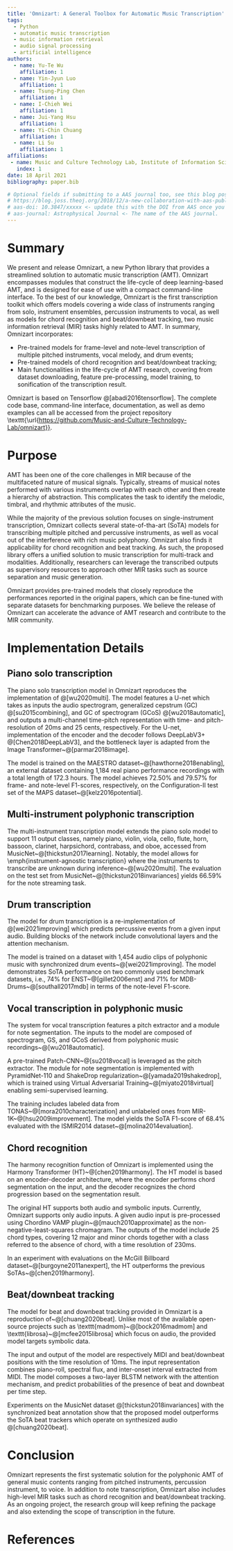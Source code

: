 ```yaml
---
title: 'Omnizart: A General Toolbox for Automatic Music Transcription'
tags:
  - Python 
  - automatic music transcription
  - music information retrieval
  - audio signal processing
  - artificial intelligence
authors:
  - name: Yu-Te Wu 
    affiliation: 1
  - name: Yin-Jyun Luo
    affiliation: 1
  - name: Tsung-Ping Chen
    affiliation: 1
  - name: I-Chieh Wei
    affiliation: 1
  - name: Jui-Yang Hsu
    affiliation: 1
  - name: Yi-Chin Chuang
    affiliation: 1
  - name: Li Su
    affiliation: 1
affiliations:
 - name: Music and Culture Technology Lab, Institute of Information Science, Academia Sinica, Taipei, Taiwan
   index: 1
date: 18 April 2021
bibliography: paper.bib

# Optional fields if submitting to a AAS journal too, see this blog post:
# https://blog.joss.theoj.org/2018/12/a-new-collaboration-with-aas-publishing
# aas-doi: 10.3847/xxxxx <- update this with the DOI from AAS once you know it.
# aas-journal: Astrophysical Journal <- The name of the AAS journal.
---
```



# Summary

We present and release Omnizart, a new Python library that provides a streamlined solution to automatic music transcription (AMT).
Omnizart encompasses modules that construct the life-cycle of deep learning-based AMT, and is designed for ease of use with a compact command-line interface.
To the best of our knowledge, Omnizart is the first transcription toolkit which offers models covering a wide class of instruments ranging from solo, instrument ensembles, percussion instruments to vocal, as well as models for chord recognition and beat/downbeat tracking, two music information retrieval (MIR) tasks highly related to AMT. 
In summary, Omnizart incorporates:

- Pre-trained models for frame-level and note-level transcription of multiple pitched instruments, vocal melody, and drum events;
- Pre-trained models of chord recognition and beat/downbeat tracking;
- Main functionalities in the life-cycle of AMT research, covering from dataset downloading, feature pre-processing, model training, to sonification of the transcription result.

Omnizart is based on Tensorflow @[abadi2016tensorflow]. 
The complete code base, command-line interface, documentation, as well as demo examples can all be accessed from the project repository \texttt{\url{https://github.com/Music-and-Culture-Technology-Lab/omnizart}}.


# Purpose

AMT has been one of the core challenges in MIR because of the multifaceted nature of musical signals. 
Typically, streams of musical notes performed with various instruments overlap with each other and then create a hierarchy of abstraction. This complicates the task to identify the melodic, timbral, and rhythmic attributes of the music. 

While the majority of the previous solution focuses on single-instrument transcription, Omnizart collects several state-of-tha-art (SoTA) models for transcribing multiple pitched and percussive instruments, as well as vocal out of the interference with rich music polyphony.
Omnizart also finds it applicability for chord recognition and beat tracking.
As such, the proposed library offers a unified solution to music transcription for multi-track and modalities.
Additionally, researchers can leverage the transcribed outputs as supervisory resources to approach other MIR tasks such as source separation and music generation.

Omnizart provides pre-trained models that closely reproduce the performances reported in the original papers, which can be fine-tuned with separate datasets for benchmarking purposes.
We believe the release of Omnizart can accelerate the advance of AMT research and contribute to the MIR community.


# Implementation Details

## Piano solo transcription

The piano solo transcription model in Omnizart reproduces the implementation of @[wu2020multi].
The model features a U-net which takes as inputs the audio spectrogram, generalized cepstrum (GC) @[su2015combining], and GC of spectrogram (GCoS) @[wu2018automatic], and outputs a multi-channel time-pitch representation with time- and pitch-resolution of 20ms and 25 cents, respectively.
For the U-net, implementation of the encoder and the decoder follows DeepLabV3+ @[Chen2018DeepLabV3], and the bottleneck layer is adapted from the Image Transformer~@[parmar2018image].

The model is trained on the MAESTRO dataset~@[hawthorne2018enabling], an external dataset containing 1,184 real piano performance recordings with a total length of 172.3 hours.
The model achieves 72.50\% and 79.57\% for frame- and note-level F1-scores, respectively, on the Configuration-II test set of the MAPS dataset~@[kelz2016potential].

## Multi-instrument polyphonic transcription

The multi-instrument transcription model extends the piano solo model to support 11 output classes, namely piano, violin, viola, cello, flute, horn, bassoon, clarinet, harpsichord, contrabass, and oboe, accessed from MusicNet~@[thickstun2017learning].
Notably, the model allows for \emph{instrument-agnostic transcription} where the instruments to transcribe are unknown during inference~@[wu2020multi].
The evaluation on the test set from MusicNet~@[thickstun2018invariances] yields 66.59\% for the note streaming task.

## Drum transcription

The model for drum transcription is a re-implementation of @[wei2021improving] which predicts percussive events from a given input audio.
Building blocks of the network include convolutional layers and the attention mechanism.

The model is trained on a dataset with 1,454 audio clips of polyphonic music with synchronized drum events~@[wei2021improving].
The model demonstrates SoTA performance on two commonly used benchmark datasets, i.e., 74\% for ENST~@[gillet2006enst] and 71\% for MDB-Drums~@[southall2017mdb] in terms of the note-level F1-score.

## Vocal transcription in polyphonic music

The system for vocal transcription features a pitch extractor and a module for note segmentation.
The inputs to the model are composed of spectrogram, GS, and GCoS derived from polyphonic music recordings~@[wu2018automatic].

A pre-trained Patch-CNN~@[su2018vocal] is leveraged as the pitch extractor.
The module for note segmentation is implemented with PyramidNet-110 and ShakeDrop regularization~@[yamada2019shakedrop], which is trained using Virtual Adversarial Training~@[miyato2018virtual] enabling semi-supervised learning.

The training includes labeled data from TONAS~@[mora2010characterization] and unlabeled ones from MIR-1K~@[hsu2009improvement].
The model yields the SoTA F1-score of 68.4\% evaluated with the ISMIR2014 dataset~@[molina2014evaluation].


## Chord recognition

The harmony recognition function of Omnizart is implemented using the Harmony Transformer (HT)~@[chen2019harmony]. 
The HT model is based on an encoder-decoder architecture,
where the encoder performs chord segmentation on the input, and the decoder recognizes the chord progression based on the segmentation result.

The original HT supports both audio and symbolic inputs.
Currently, Omnizart supports only audio inputs.
A given audio input is pre-processed using Chordino VAMP plugin~@[mauch2010approximate] as the non-negative-least-squares chromagram.
The outputs of the model include 25 chord types, covering 12 major and minor chords together with a class referred to the absence of chord, with a time resolution of 230ms.

In an experiment with evaluations on the McGill Billboard dataset~@[burgoyne2011anexpert], the HT outperforms the previous SoTAs~@[chen2019harmony]. 

## Beat/downbeat tracking

The model for beat and downbeat tracking provided in Omnizart is a reproduction of~@[chuang2020beat].
Unlike most of the available open-source projects such as \texttt{madmom}~@[bock2016madmom] and \texttt{librosa}~@[mcfee2015librosa] which focus on audio, the provided model targets symbolic data.

The input and output of the model are respectively MIDI and beat/downbeat positions with the time resolution of 10ms.
The input representation combines piano-roll, spectral flux, and inter-onset interval extracted from MIDI.
The model composes a two-layer BLSTM network with the attention mechanism, and predict probabilities of the presence of beat and downbeat per time step.

Experiments on the MusicNet dataset @[thickstun2018invariances] with the synchronized beat annotation show that the proposed model outperforms the SoTA beat trackers which operate on synthesized audio @[chuang2020beat].  

# Conclusion

Omnizart represents the first systematic solution for the polyphonic AMT of general music contents ranging from pitched instruments, percussion instrument, to voice. 
In addition to note transcription, Omnizart also includes high-level MIR tasks such as chord recognition and beat/downbeat tracking.
As an ongoing project, the research group will keep refining the package and also extending the scope of transcription in the future.

# References
